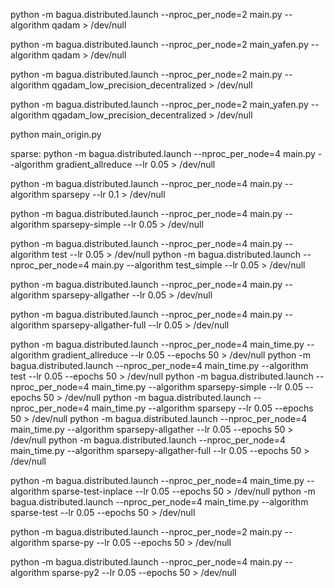python -m bagua.distributed.launch --nproc_per_node=2 main.py --algorithm qadam > /dev/null

python -m bagua.distributed.launch --nproc_per_node=2 main_yafen.py --algorithm qadam > /dev/null



python -m bagua.distributed.launch --nproc_per_node=2 main.py --algorithm qgadam_low_precision_decentralized > /dev/null

python -m bagua.distributed.launch --nproc_per_node=2 main_yafen.py --algorithm qgadam_low_precision_decentralized > /dev/null


python main_origin.py



sparse:
python -m bagua.distributed.launch --nproc_per_node=4 main.py --algorithm gradient_allreduce --lr 0.05 > /dev/null

python -m bagua.distributed.launch --nproc_per_node=4 main.py --algorithm sparsepy --lr 0.1 > /dev/null

python -m bagua.distributed.launch --nproc_per_node=4 main.py --algorithm sparsepy-simple --lr 0.05 > /dev/null

python -m bagua.distributed.launch --nproc_per_node=4 main.py --algorithm test --lr 0.05 > /dev/null
python -m bagua.distributed.launch --nproc_per_node=4 main.py --algorithm test_simple --lr 0.05 > /dev/null

python -m bagua.distributed.launch --nproc_per_node=4 main.py --algorithm sparsepy-allgather --lr 0.05 > /dev/null

python -m bagua.distributed.launch --nproc_per_node=4 main.py --algorithm sparsepy-allgather-full --lr 0.05 > /dev/null



python -m bagua.distributed.launch --nproc_per_node=4 main_time.py --algorithm gradient_allreduce --lr 0.05 --epochs 50 > /dev/null
python -m bagua.distributed.launch --nproc_per_node=4 main_time.py --algorithm test --lr 0.05 --epochs 50 > /dev/null
python -m bagua.distributed.launch --nproc_per_node=4 main_time.py --algorithm sparsepy-simple --lr 0.05 --epochs 50 > /dev/null
python -m bagua.distributed.launch --nproc_per_node=4 main_time.py --algorithm sparsepy --lr 0.05 --epochs 50 > /dev/null
python -m bagua.distributed.launch --nproc_per_node=4 main_time.py --algorithm sparsepy-allgather --lr 0.05 --epochs 50 > /dev/null
python -m bagua.distributed.launch --nproc_per_node=4 main_time.py --algorithm sparsepy-allgather-full --lr 0.05 --epochs 50 > /dev/null


python -m bagua.distributed.launch --nproc_per_node=4 main_time.py --algorithm sparse-test-inplace --lr 0.05 --epochs 50 > /dev/null
python -m bagua.distributed.launch --nproc_per_node=4 main_time.py --algorithm sparse-test --lr 0.05 --epochs 50 > /dev/null

python -m bagua.distributed.launch --nproc_per_node=2 main.py --algorithm sparse-py --lr 0.05 --epochs 50 > /dev/null

python -m bagua.distributed.launch --nproc_per_node=4 main.py --algorithm sparse-py2 --lr 0.05 --epochs 50 > /dev/null
